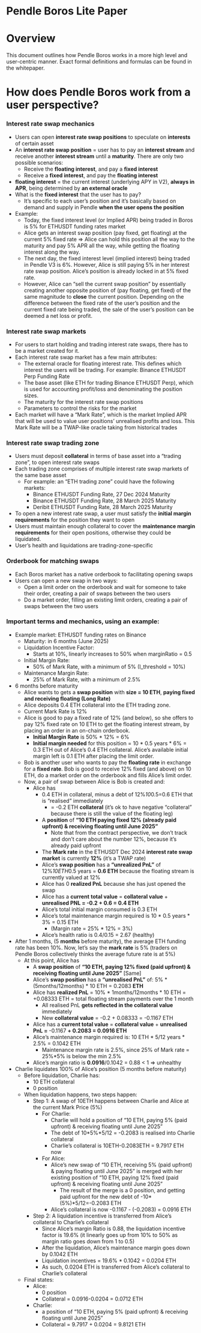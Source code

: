 # Pendle Boros Lite Paper

# Overview

This document outlines how Pendle Boros works in a more high level and user-centric manner. Exact formal definitions and formulas can be found in the whitepaper.

# How does Pendle Boros work from a user perspective?

### Interest rate swap mechanics

- Users can open **interest rate swap positions** to speculate on **interests** of certain asset
- An **interest rate swap position** = user has to pay an **interest stream** and receive another **interest stream** until a **maturity**. There are only two possible scenarios:
    - Receive the **floating interest**, and pay a **fixed interest**
    - Receive a **fixed interest**, and pay the **floating interest**
- **floating interest** = the current interest (underlying APY in V2), **always in APR**, being determined by **an external oracle**
- What is the **fixed interest** that the user has to pay?
    - It’s specific to each user’s position and it’s basically based on demand and supply in Pendle **when the user opens the position**
- Example:
    - Today, the fixed interest level (or Implied APR) being traded in Boros is 5% for ETHUSDT funding rates market
    - Alice gets an interest swap position (pay fixed, get floating) at the current 5% fixed rate ⇒ Alice can hold this position all the way to the maturity and pay 5% APR all the way, while getting the floating interest along the way.
    - The next day, the fixed interest level (implied interest) being traded in Pendle V3 is 6%. However, Alice is still paying 5% in her interest rate swap position. Alice’s position is already locked in at 5% fixed rate.
    - However, Alice can “sell the current swap position” by essentially creating another opposite position of (pay floating, get fixed) of the same magnitude to **close** the current position. Depending on the difference between the fixed rate of the user’s position and the current fixed rate being traded, the sale of the user’s position can be deemed a net loss or profit.

### Interest rate swap markets

- For users to start holding and trading interest rate swaps, there has to be a market created for it.
- Each interest rate swap market has a few main attributes:
    - The external oracle for floating interest rate. This defines which interest the users will be trading. For example: Binance ETHUSDT Perp Funding Rate
    - The base asset (like ETH for trading Binance ETHUSDT Perp), which is used for accounting profit/loss and denominating the position sizes.
    - The maturity for the interest rate swap positions
    - Parameters to control the risks for the market
- Each market will have a “Mark Rate”, which is the market Implied APR that will be used to value user positions’ unrealised profits and loss. This Mark Rate will be a TWAP-like oracle taking from historical trades

### Interest rate swap trading zone

- Users must deposit **collateral** in terms of base asset into a “trading zone”, to open interest rate swaps
- Each trading zone comprises of multiple interest rate swap markets of the same base asset
    - For example: an “ETH trading zone” could have the following markets:
        - Binance ETHUSDT Funding Rate, 27 Dec 2024 Maturity
        - Binance ETHUSDT Funding Rate, 28 March 2025 Maturity
        - Deribit ETHUSDT Funding Rate, 28 March 2025 Maturity
- To open a new interest rate swap, a user must satisfy the **initial margin requirements** for the position they want to open
- Users must maintain enough collateral to cover the **maintenance margin requirements** for their open positions, otherwise they could be liquidated.
- User’s health and liquidations are trading-zone-specific

### Orderbook for matching swaps

- Each Boros market has a native orderbook to facilitating opening swaps
- Users can open a new swap in two ways:
    - Open a limit order on the orderbook and wait for someone to take their order, creating a pair of swaps between the two users
    - Do a market order, filling an existing limit orders, creating a pair of swaps between the two users

### Important terms and mechanics, using an example:

- Example market: ETHUSDT funding rates on Binance
    - Maturity: in 6 months (June 2025)
    - Liquidation Incentive Factor:
        - Starts at 10%, linearly increases to 50% when marginRatio = 0.5
    - Initial Margin Rate:
        - 50% of Mark Rate, with a minimum of 5% (I_threshold = 10%)
    - Maintenance Margin Rate:
        - 25% of Mark Rate, with a minimum of 2.5%
- 6 months before maturity
    - Alice wants to gets a **swap position** with **size = 10 ETH**, **paying fixed and receiving floating (Long Rate)**
    - Alice deposits 0.4 ETH collateral into the ETH trading zone.
    - Current Mark Rate is 12%
    - Alice is good to pay a fixed rate of 12% (and below), so she offers to pay 12% fixed rate on 10 ETH to get the floating interest stream, by placing an order in an on-chain orderbook.
        - **Initial Margin Rate** is 50% * 12% = 6%
        - **Initial margin needed** for this position = 10 * 0.5 years * 6% = 0.3 ETH out of Alice’s 0.4 ETH collateral. Alice’s available initial margin left is 0.1 ETH after placing the limit order.
    - Bob is another user who wants to pay the **floating rate** in exchange for a **fixed rate**. Bob is good to receive 12% fixed (and above) on 10 ETH, do a market order on the orderbook and fills Alice’s limit order.
    - Now, a pair of swap between Alice is Bob is created and:
        - Alice has
            - 0.4 ETH in collateral, minus a debt of 12%*10*0.5=0.6 ETH that is “realised” immediately
                - = -0.2 ETH **collateral** (it’s ok to have negative “collateral” because there is still the value of the floating leg)
            - A **position** of **“10 ETH paying fixed 12% (already paid upfront) & receiving floating until June 2025”**
                - Note that from the contract perspective, we don’t track and don’t care about the number 12%, because it’s already paid upfront
            - The **Mark rate** in the ETHUSDT Dec 2024 **interest rate swap market** is currently **12%** (it’s a TWAP rate)
            - Alice’s **swap position** has a **“unrealized PnL”** of 12%*10ETH*0.5 years = **0.6 ETH** because the floating stream is currently valued at 12%
            - Alice has 0 **realized PnL** because she has just opened the swap
            - Alice has a **current** **total value** = **collateral value** + **unrealised PNL = -0.2 + 0.6 = 0.4 ETH**
            - Alice’s total initial margin consumed is 0.3 ETH
            - Alice’s total maintenance margin required is 10 * 0.5 years * 3% = 0.15 ETH
                - (Margin rate = 25% * 12% = 3%)
            - Alice’s health ratio is 0.4/0.15 = 2.67 (healthy)
- After 1 months,  (5 **months** before maturity), the average ETH funding rate has been 10%. Now, let’s say the **mark rate** is 5% (traders on Pendle Boros collectively thinks the average future rate is at 5%)
    - At this point, Alice has
        - A **swap position** of **“10 ETH, paying 12% fixed (paid upfront) & receiving floating until June 2025”** [Same]
        - Alice’s **swap position** has a **“unrealised PnL”** of: 5% * (5months/12months) * 10 ETH = 0.2083 **ETH**
        - Alice has **realized PnL** = 10% * 1months/12months * 10 ETH = +0.08333 ETH = total floating stream payments over the 1 month
            - All realised PnL **gets reflected in the collateral value** immediately
            - New **collateral value** = -0.2 + 0.08333 = -0.1167 ETH
        - Alice has a **current total value** = **collateral value** + **unrealised PnL =** -0.1167 **+ 0.2083 = 0.0916 ETH**
        - Alice’s maintenance margin required is: 10 ETH * 5/12 years * 2.5% = 0.1042 ETH
            - Maintenance margin rate is 2.5%, since 25% of Mark rate  = 25%*5% is below the min 2.5%
        - Alice’s margin ratio is **0.0916**/0.1042 = 0.88 < 1 ⇒ unhealthy
- Charlie liquidates 100% of Alice’s position (5 months before maturity)
    - Before liquidation, Charlie has:
        - 10 ETH collateral
        - 0 position
    - When liquidation happens, two steps happen:
        - Step 1: A swap of 10ETH happens between Charlie and Alice at the current Mark Price (5%)
            - For Charlie:
                - Charlie will hold a position of “10 ETH, paying 5% (paid upfront) & receiving floating until June 2025”
                - The debt of 10*5%*5/12 = -0.2083 is realised into Charlie collateral
                - Charlie’s collateral is 10ETH-0.2083ETH = 9.7917 ETH now
            - For Alice:
                - Alice’s new swap of “10 ETH, receiving 5% (paid upfront) & paying floating until June 2025” is merged with her existing position of “10 ETH, paying 12% fixed (paid upfront) & receiving floating until June 2025”
                    - The result of the merge is a 0 position, and getting paid upfront for the new debt of -10*(5%)*5/12=-0.2083 ETH
                - Alice’s collateral is now -0.1167 - (-0.2083) = 0.0916 ETH
        - Step 2: A liquidation incentive is transferred from Alice’s collateral to Charlie’s collateral
            - Since Alice’s margin Ratio is 0.88, the liquidation incentive factor is 19.6% (it linearly goes up from 10% to 50% as margin ratio goes down from 1 to 0.5)
            - After the liquidation, Alice’s maintenance margin goes down by 0.1042 ETH
            - Liquidation incentives = 19.6% * 0.1042 = 0.0204 ETH
            - As such, 0.0204 ETH is transferred from Alice’s collateral to Charlie’s collateral
    - Final states:
        - Alice:
            - 0 position
            - Collateral = 0.0916-0.0204 = 0.0712 ETH
        - Charlie:
            - a position of “10 ETH, paying 5% (paid upfront) & receiving floating until June 2025”
            - Collateral = 9.7917 + 0.0204 = 9.8121 ETH